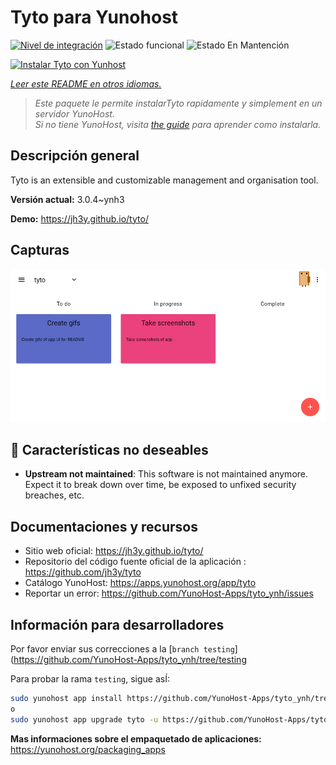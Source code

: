 <!--
Este archivo README esta generado automaticamente<https://github.com/YunoHost/apps/tree/master/tools/readme_generator>
No se debe editar a mano.
-->

# Tyto para Yunohost

[![Nivel de integración](https://dash.yunohost.org/integration/tyto.svg)](https://dash.yunohost.org/appci/app/tyto) ![Estado funcional](https://ci-apps.yunohost.org/ci/badges/tyto.status.svg) ![Estado En Mantención](https://ci-apps.yunohost.org/ci/badges/tyto.maintain.svg)

[![Instalar Tyto con Yunhost](https://install-app.yunohost.org/install-with-yunohost.svg)](https://install-app.yunohost.org/?app=tyto)

*[Leer este README en otros idiomas.](./ALL_README.md)*

> *Este paquete le permite instalarTyto rapidamente y simplement en un servidor YunoHost.*  
> *Si no tiene YunoHost, visita [the guide](https://yunohost.org/install) para aprender como instalarla.*

## Descripción general

Tyto is an extensible and customizable management and organisation tool.

**Versión actual:** 3.0.4~ynh3

**Demo:** <https://jh3y.github.io/tyto/>

## Capturas

![Captura de Tyto](./doc/screenshots/screenshot.png)

## :red_circle: Características no deseables

- **Upstream not maintained**: This software is not maintained anymore. Expect it to break down over time, be exposed to unfixed security breaches, etc.

## Documentaciones y recursos

- Sitio web oficial: <https://jh3y.github.io/tyto/>
- Repositorio del código fuente oficial de la aplicación : <https://github.com/jh3y/tyto>
- Catálogo YunoHost: <https://apps.yunohost.org/app/tyto>
- Reportar un error: <https://github.com/YunoHost-Apps/tyto_ynh/issues>

## Información para desarrolladores

Por favor enviar sus correcciones a la [`branch testing`](https://github.com/YunoHost-Apps/tyto_ynh/tree/testing

Para probar la rama `testing`, sigue asÍ:

```bash
sudo yunohost app install https://github.com/YunoHost-Apps/tyto_ynh/tree/testing --debug
o
sudo yunohost app upgrade tyto -u https://github.com/YunoHost-Apps/tyto_ynh/tree/testing --debug
```

**Mas informaciones sobre el empaquetado de aplicaciones:** <https://yunohost.org/packaging_apps>
